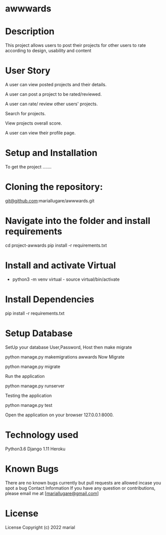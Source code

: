 # awwwards

# Description
This project allows users to post their projects for other users to rate according to design, usability and content
# User Story
A user can view posted projects and their details.

A user can post a project to be rated/reviewed.

A user can rate/ review other users' projects.

Search for projects.

View projects overall score.

A user can view their profile page.
# Setup and Installation
To get the project .......

# Cloning the repository:
git@github.com:mariallugare/awwwards.git

# Navigate into the folder and install requirements
cd project-awwards pip install -r requirements.txt 

# Install and activate Virtual
- python3 -m venv virtual - source virtual/bin/activate  
# Install Dependencies
pip install -r requirements.txt 
# Setup Database
SetUp your database User,Password, Host then make migrate

python manage.py makemigrations awwards
Now Migrate

python manage.py migrate 

Run the application

python manage.py runserver 

Testing the application

python manage.py test 

Open the application on your browser 127.0.0.1:8000.

# Technology used
Python3.6
Django 1.11
Heroku
# Known Bugs
There are no known bugs currently but pull requests are allowed incase you spot a bug
Contact Information
If you have any question or contributions, please email me at [mariallugare@gmail.com]

# License
License
Copyright (c) 2022 marial


